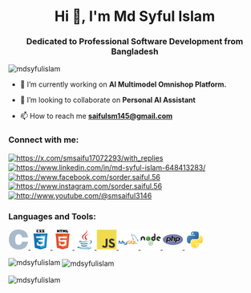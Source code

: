 <h1 align="center">Hi 👋, I'm Md Syful Islam</h1>
<h3 align="center">Dedicated to Professional Software Development from Bangladesh</h3>

<p align="left"> <img src="https://komarev.com/ghpvc/?username=mdsyfulislam&label=Profile%20views&color=0e75b6&style=flat" alt="mdsyfulislam" /> </p>

- 🔭 I’m currently working on **AI Multimodel Omnishop Platform.**

- 👯 I’m looking to collaborate on **Personal AI Assistant**

- 📫 How to reach me **saifulsm145@gmail.com**

<h3 align="left">Connect with me:</h3>
<p align="left">
<a href="https://twitter.com/https://x.com/smsaifu17072293/with_replies" target="blank"><img align="center" src="https://raw.githubusercontent.com/rahuldkjain/github-profile-readme-generator/master/src/images/icons/Social/twitter.svg" alt="https://x.com/smsaifu17072293/with_replies" height="30" width="40" /></a>
<a href="https://linkedin.com/in/https://www.linkedin.com/in/md-syful-islam-648413283/" target="blank"><img align="center" src="https://raw.githubusercontent.com/rahuldkjain/github-profile-readme-generator/master/src/images/icons/Social/linked-in-alt.svg" alt="https://www.linkedin.com/in/md-syful-islam-648413283/" height="30" width="40" /></a>
<a href="https://fb.com/https://www.facebook.com/sorder.saiful.56" target="blank"><img align="center" src="https://raw.githubusercontent.com/rahuldkjain/github-profile-readme-generator/master/src/images/icons/Social/facebook.svg" alt="https://www.facebook.com/sorder.saiful.56" height="30" width="40" /></a>
<a href="https://instagram.com/https://www.instagram.com/sorder.saiful.56" target="blank"><img align="center" src="https://raw.githubusercontent.com/rahuldkjain/github-profile-readme-generator/master/src/images/icons/Social/instagram.svg" alt="https://www.instagram.com/sorder.saiful.56" height="30" width="40" /></a>
<a href="https://www.youtube.com/c/http://www.youtube.com/@smsaiful3146" target="blank"><img align="center" src="https://raw.githubusercontent.com/rahuldkjain/github-profile-readme-generator/master/src/images/icons/Social/youtube.svg" alt="http://www.youtube.com/@smsaiful3146" height="30" width="40" /></a>
</p>

<h3 align="left">Languages and Tools:</h3>
<p align="left"> <a href="https://www.cprogramming.com/" target="_blank" rel="noreferrer"> <img src="https://raw.githubusercontent.com/devicons/devicon/master/icons/c/c-original.svg" alt="c" width="40" height="40"/> </a> <a href="https://www.w3schools.com/css/" target="_blank" rel="noreferrer"> <img src="https://raw.githubusercontent.com/devicons/devicon/master/icons/css3/css3-original-wordmark.svg" alt="css3" width="40" height="40"/> </a> <a href="https://www.w3.org/html/" target="_blank" rel="noreferrer"> <img src="https://raw.githubusercontent.com/devicons/devicon/master/icons/html5/html5-original-wordmark.svg" alt="html5" width="40" height="40"/> </a> <a href="https://www.java.com" target="_blank" rel="noreferrer"> <img src="https://raw.githubusercontent.com/devicons/devicon/master/icons/java/java-original.svg" alt="java" width="40" height="40"/> </a> <a href="https://developer.mozilla.org/en-US/docs/Web/JavaScript" target="_blank" rel="noreferrer"> <img src="https://raw.githubusercontent.com/devicons/devicon/master/icons/javascript/javascript-original.svg" alt="javascript" width="40" height="40"/> </a> <a href="https://www.mysql.com/" target="_blank" rel="noreferrer"> <img src="https://raw.githubusercontent.com/devicons/devicon/master/icons/mysql/mysql-original-wordmark.svg" alt="mysql" width="40" height="40"/> </a> <a href="https://nodejs.org" target="_blank" rel="noreferrer"> <img src="https://raw.githubusercontent.com/devicons/devicon/master/icons/nodejs/nodejs-original-wordmark.svg" alt="nodejs" width="40" height="40"/> </a> <a href="https://www.php.net" target="_blank" rel="noreferrer"> <img src="https://raw.githubusercontent.com/devicons/devicon/master/icons/php/php-original.svg" alt="php" width="40" height="40"/> </a> <a href="https://www.python.org" target="_blank" rel="noreferrer"> <img src="https://raw.githubusercontent.com/devicons/devicon/master/icons/python/python-original.svg" alt="python" width="40" height="40"/> </a> </p>

<p><img align="left" src="https://github-readme-stats.vercel.app/api/top-langs?username=mdsyfulislam&show_icons=true&locale=en&layout=compact" alt="mdsyfulislam" /></p>

<p>&nbsp;<img align="center" src="https://github-readme-stats.vercel.app/api?username=mdsyfulislam&show_icons=true&locale=en" alt="mdsyfulislam" /></p>

<p><img align="center" src="https://github-readme-streak-stats.herokuapp.com/?user=mdsyfulislam&" alt="mdsyfulislam" /></p>

